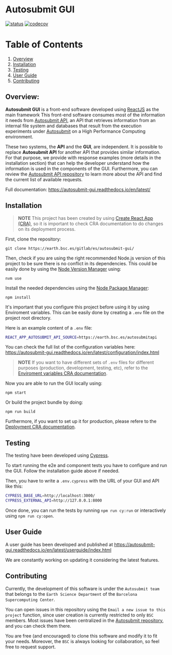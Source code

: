 # Autosubmit GUI

[![status](https://joss.theoj.org/papers/a8ac17f6c02fdf76098ac97ed3e09b22/status.svg)](https://joss.theoj.org/papers/a8ac17f6c02fdf76098ac97ed3e09b22)
[![codecov](https://codecov.io/gh/BSC-ES/autosubmit-gui/graph/badge.svg?token=0O5IW8PCGO)](https://codecov.io/gh/BSC-ES/autosubmit-gui)

# Table of Contents

1. [Overview](#Overview)
2. [Installation](#installation)
3. [Testing](#testing)
4. [User Guide](#user-guide)
5. [Contributing](#contributing)

## Overview:

**Autosubmit GUI** is a front-end software developed using [ReactJS](https://react.dev/) as the main framework This front-end software consumes most of the information it needs from [Autosubmit API](https://earth.bsc.es/gitlab/es/autosubmit-api), an API that retrieves information from an internal file system and databases that result from the execution experiments under [Autosubmit](https://earth.bsc.es/gitlab/es/autosubmit) on a High Performance Computing environment.

These two systems, the **API** and the **GUI**, are independent. It is possible to replace **Autosubmit API** for another API that provides similar information. For that purpose, we provide with response examples (more details in the installation section) that can help the developer understand how the information is used in the components of the GUI. Furthermore, you can review the [Autosubmit API repository](https://earth.bsc.es/gitlab/es/autosubmit-api) to learn more about the API and find the current list of available requests.

Full documentation: https://autosubmit-gui.readthedocs.io/en/latest/

## Installation

> **NOTE**
> This project has been created by using [Create React App (CRA)](https://create-react-app.dev/), so it is important to check CRA documentation to do changes on its deployment process.

First, clone the repository:

`git clone https://earth.bsc.es/gitlab/es/autosubmit-gui/`

Then, check if you are using the right recommended Node.js version of this project to be sure there is no conflict in its dependencies. This could be easily done by using the [Node Version Manager](https://github.com/nvm-sh/nvm) using: 

`nvm use`

Install the needed dependencies using the [Node Package Manager](https://www.npmjs.com/):

`npm install`

It's important that you configure this project before using it by using Enviroment variables. This can be easily done by creating a `.env` file on the project root directory.

Here is an example content of a `.env` file:

```bash
REACT_APP_AUTOSUBMIT_API_SOURCE=https://earth.bsc.es/autosubmitapi
```

You can check the full list of the configuration variables here: https://autosubmit-gui.readthedocs.io/en/latest/configuration/index.html

> **NOTE**
> If you want to have different sets of `.env` files for different purposes (production, development, testing, etc), refer to the [Enviroment variables CRA documentation](https://create-react-app.dev/docs/adding-custom-environment-variables).


Now you are able to run the GUI locally using:

`npm start`

Or build the project bundle by doing:

`npm run build`

Furthermore, if you want to set up it for production, please refere to the [Deployment CRA documentation](https://create-react-app.dev/docs/deployment).


## Testing

The testing have been developed using [Cypress](https://docs.cypress.io/guides/overview/why-cypress).

To start running the e2e and component tests you have to configure and run the GUI. Follow the installation guide above if needed.

Then, you have to write a `.env.cypress` with the URL of your GUI and API like this:

```bash
CYPRESS_BASE_URL=http://localhost:3000/
CYPRESS_EXTERNAL_API=http://127.0.0.1:8000
```

Once done, you can run the tests by running `npm run cy:run` or interactively using `npm run cy:open`.


## User Guide

A user guide has been developed and published at https://autosubmit-gui.readthedocs.io/en/latest/userguide/index.html

We are constantly working on updating it considering the latest features.

## Contributing

Currently, the development of this software is under the `Autosubmit team` that belongs to the `Earth Science Department` of the `Barcelona Supercomputing Center`.

You can open issues in this repository using the `Email a new issue to this project` function, since user creation is currently restricted to only `BSC` members.
Most issues have been centralized in the [Autosubmit repository](https://earth.bsc.es/gitlab/es/autosubmit/-/issues), and you can check them there.

You are free (and encouraged) to clone this software and modify it to fit your needs. Moreover, the `BSC` is always looking for collaboration, so feel free to request support.
